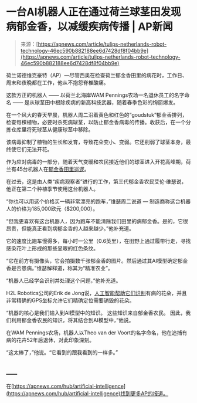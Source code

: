 <!--yml

category: 未分类

date: 2024-05-29 12:41:54

-->

# 一台AI机器人正在通过荷兰球茎田发现病郁金香，以减缓疾病传播 | AP新闻

> 来源：[https://apnews.com/article/tulips-netherlands-robot-technology-46ec590b882188ee6d7428df8f04bb9e](https://apnews.com/article/tulips-netherlands-robot-technology-46ec590b882188ee6d7428df8f04bb9e)

荷兰诺德维克豪特（AP）—尽管西奥在检查荷兰郁金香田里的病花时，工作日、周末和夜晚都在工作，他从不抱怨脊椎酸痛。

这款方正的机器人 —— 以荷兰北海岸WAM Pennings农场一名退休员工的名字命名 —— 是从球茎田中根除疾病的新高科技武器，随着春季色彩的绚丽爆发。

在一个风大的春天早晨，机器人周二沿着黄色和红色的“goudstuk”郁金香排列，检查每棵植物，必要时杀死病球茎，以防止郁金香病毒的传播。收获后，在一个分拣仓库里将死球茎从健康球茎中移除。

该病毒抑制了植物的生长和发育，导致花朵变小、变弱。它还削弱了球茎本身，最终使它们无法开花。

作为应对病毒的一部分，随着天气变暖和农民接近他们的球茎进入开花高峰期，荷兰有45台机器人在[郁金香田里巡逻](https://apnews.com/article/flowers-keukenhof-hallerbos-beauty-nature-europe-914b224e213420416af5f7186da0a1c4)。

在过去，这是由人类“疾病观察者”进行的工作，第三代郁金香农民艾伦·维瑟说，他正在第二个种植季节使用这台机器人。

“你也可以用这个价格买一辆非常漂亮的跑车，”维瑟周二说道 — 制造商称这台机器人的价格为185,000欧元（$200,000）。

“但我更喜欢有这台机器人，因为跑车不能清除我们田里的病郁金香。是的，它很昂贵，但能真正看到病郁金香的人越来越少。”他补充道。

它的速度比跑车慢得多，每小时一公里（0.6英里），在田野上通过履带行走，寻找感染花叶上形成的那些显眼的红色条纹。

“它在前方有摄像头，它会拍摄数千张郁金香的图片。然后通过其AI模型确定郁金香是否患病。”维瑟解释道，称其为“精准农业”。

“机器人已经学会识别并处理这个问题，”他补充道。

H2L Robotics公司的Erik de Jong说，[人工智能帮助它们识别](https://apnews.com/article/ai-act-european-union-chatbots-155157e2be2e42d0f1acca33983d8c82)有病的花朵，并且非常精确的GPS坐标允许它们精确定位需要销毁的花朵。

“机器的核心是我们输入到AI模型中的知识。 这些知识来自郁金香农民。 因此，我们利用郁金香农民的知识，将其结合到AI模型中，”他说。

在WAM Pennings农场，机器人以Theo van der Voort的名字命名，他在追捕有病的花卉52年后退休，对此印象深刻。

“这太棒了，”他说。“它看到的跟我看到的一样多。”

## ___

在[https://apnews.com/hub/artificial-intelligence](https://apnews.com/hub/artificial-intelligence)找到更多AP的报道。
